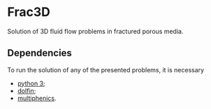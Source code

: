 # Frac3D

Solution of 3D fluid flow problems in fractured porous media.

## Dependencies

To run the solution of any of the presented problems, it is necessary

- [python 3](https://www.python.org/downloads/);
- [dolfin](https://fenicsproject.org/docs/dolfin/dev/python/index.html);
- [multiphenics](https://github.com/mathLab/multiphenics).